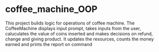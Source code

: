 <h1>coffee_machine_OOP</h1>
<p>This project bulids logic for operations of coffee machine. The CoffeeMachine displays input prompt, takes inputs from the user, caluculates the value of coins inserted and makes decisions on refund, change and giving product. It updates the resources, counts the money earned and prints the report on command</p>
